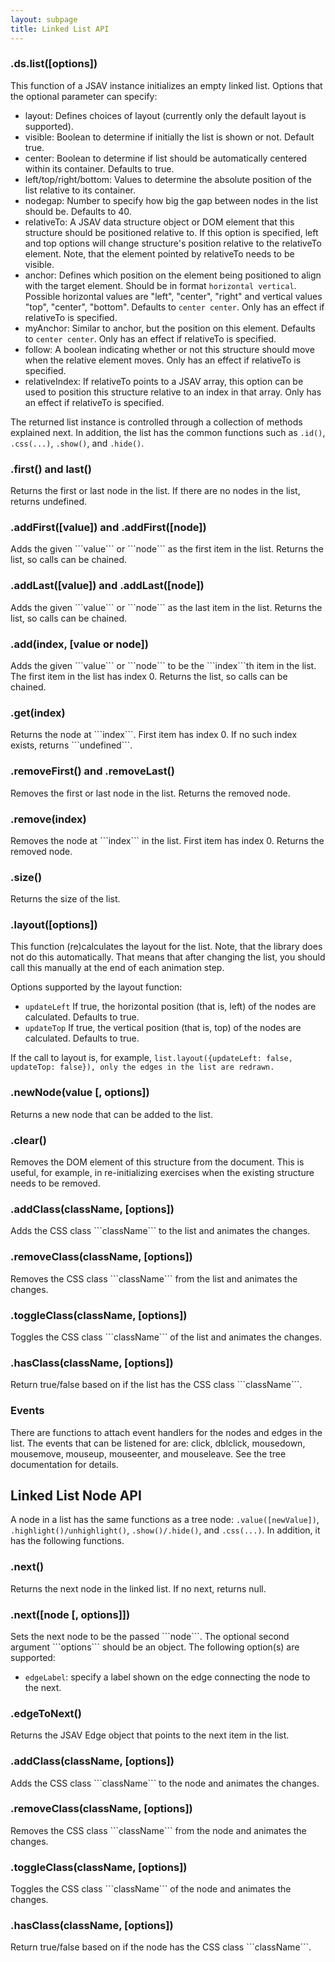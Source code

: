 ```yaml
---
layout: subpage
title: Linked List API
---
```


<h3 class="apimethod">.ds.list([options])</h3>
This function of a JSAV instance initializes an empty linked list. Options that the optional parameter can specify:

 * layout: Defines choices of layout (currently only the default layout is supported).
 * visible: Boolean to determine if initially the list is shown or not. Default true.
 * center: Boolean to determine if list should be automatically centered within its container. Defaults to true.
 * left/top/right/bottom: Values to determine the absolute position of the list relative to its container.
 * nodegap: Number to specify how big the gap between nodes in the list should be. Defaults to 40.
 * relativeTo: A JSAV data structure object or DOM element that this structure should be positioned relative to.
      If this option is specified, left and top options will change structure's position relative to the relativeTo
      element. Note, that the element pointed by relativeTo needs to be visible.
 * anchor: Defines which position on the element being positioned to align with the target element. Should be in
      format ```horizontal vertical```. Possible horizontal values are "left", "center", "right" and vertical values "top", "center", "bottom". Defaults to ```center center```. Only has an effect if relativeTo is
      specified.
 * myAnchor: Similar to anchor, but the position on this element. Defaults to ```center center```. Only
      has an effect if relativeTo is specified.
 * follow: A boolean indicating whether or not this structure should move when the relative element moves. Only
    has an effect if relativeTo is specified.
 * relativeIndex: If relativeTo points to a JSAV array, this option can be used to position this structure relative
      to an index in that array. Only has an effect if relativeTo is specified.


The returned list instance is controlled through a collection of methods explained next. In addition, the list has the common functions such as ```.id()```, ```.css(...)```, ```.show()```, and ```.hide()```.

<h3 class="apimethod">.first() and last()</h3>
Returns the first or last node in the list. If there are no nodes in the list, returns undefined.

<h3 class="apimethod">.addFirst([value]) and .addFirst([node])</h3>
Adds the given ```value``` or ```node``` as the first item in the list. Returns the list, so calls can be chained.

<h3 class="apimethod">.addLast([value]) and .addLast([node])</h3>
Adds the given ```value``` or ```node``` as the last item in the list. Returns the list, so calls can be chained.

<h3 class="apimethod">.add(index, [value or node])</h3>
Adds the given ```value``` or ```node``` to be the ```index```th item in the list. The first item in the list has index 0. Returns the list, so calls can be chained.

<h3 class="apimethod">.get(index)</h3>
Returns the node at ```index```. First item has index 0. If no such index exists, returns ```undefined```.

<h3 class="apimethod">.removeFirst() and .removeLast()</h3>
Removes the first or last node in the list. Returns the removed node.

<h3 class="apimethod">.remove(index)</h3>
Removes the node at ```index``` in the list. First item has index 0. Returns the removed node.

<h3 class="apimethod">.size()</h3>
Returns the size of the list.

<h3 class="apimethod">.layout([options])</h3>
This function (re)calculates the layout for the list. Note, that the library does not do this automatically. That means that after changing the list, you should call this manually at the end of each animation step.

Options supported by the layout function:


 * ```updateLeft``` If true, the horizontal position (that is, left) of the nodes are calculated.
    Defaults to true.
 * ```updateTop``` If true, the vertical position (that is, top) of the nodes are calculated.
    Defaults to true.

If the call to layout is, for example, ```list.layout({updateLeft: false, updateTop: false}), only the edges
  in the list are redrawn.```

<h3 class="apimethod">.newNode(value [, options])</h3>
Returns a new node that can be added to the list.

<h3 class="apimethod">.clear()</h3>
Removes the DOM element of this structure from the document. This is useful, for example, in
  re-initializing exercises when the existing structure needs to be removed.

<h3 class="apimethod">.addClass(className, [options])</h3>
Adds the CSS class ```className``` to the list and animates the changes.

<h3 class="apimethod">.removeClass(className, [options])</h3>
Removes the CSS class ```className``` from the list and animates the changes.

<h3 class="apimethod">.toggleClass(className, [options])</h3>
Toggles the CSS class ```className``` of the list and animates the changes.

<h3 class="apimethod">.hasClass(className, [options])</h3>
Return true/false based on if the list has the CSS class ```className```.

<h3 class="apitopic">Events</h3>
There are functions to attach event handlers for the nodes and edges in the list. The events
  that can be listened for are: click, dblclick, mousedown, mousemove, mouseup, mouseenter, and mouseleave.
  See the tree documentation for details.

## Linked List Node API
A node in a list has the same functions as a tree node: ```.value([newValue])```, ```.highlight()/unhighlight()```, ```.show()/.hide()```, and ```.css(...)```. In addition, it has the following functions.

<h3 class="apimethod">.next()</h3>
Returns the next node in the linked list. If no next, returns null.

<h3 class="apimethod">.next([node [, options]])</h3>
Sets the next node to be the passed ```node```. The optional second argument ```options``` should be an object. The following option(s) are supported:

 * ```edgeLabel```: specify a label shown on the edge connecting the node to the next.


<h3 class="apimethod">.edgeToNext()</h3>
Returns the JSAV Edge object that points to the next item in the list.

<h3 class="apimethod">.addClass(className, [options])</h3>
Adds the CSS class ```className``` to the node and animates the changes.

<h3 class="apimethod">.removeClass(className, [options])</h3>
Removes the CSS class ```className``` from the node and animates the changes.

<h3 class="apimethod">.toggleClass(className, [options])</h3>
Toggles the CSS class ```className``` of the node and animates the changes.

<h3 class="apimethod">.hasClass(className, [options])</h3>
Return true/false based on if the node has the CSS class ```className```.
